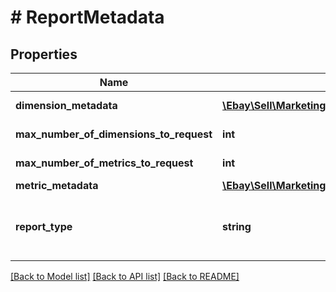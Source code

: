 # # ReportMetadata

## Properties

Name | Type | Description | Notes
------------ | ------------- | ------------- | -------------
**dimension_metadata** | [**\Ebay\Sell\Marketing\Model\DimensionMetadata[]**](DimensionMetadata.md) | A list containing the metadata for the dimension used in the report. | [optional]
**max_number_of_dimensions_to_request** | **int** | The maximum number of dimensions that can be requested for the specified report type. | [optional]
**max_number_of_metrics_to_request** | **int** | The maximum number of metrics that can be requested for the specified report type. | [optional]
**metric_metadata** | [**\Ebay\Sell\Marketing\Model\MetricMetadata[]**](MetricMetadata.md) | A list containing the metadata for the metrics in the report. | [optional]
**report_type** | **string** | The report_type, as specified in the request to create the report task. For implementation help, refer to &lt;a href&#x3D;&#39;https://developer.ebay.com/api-docs/sell/marketing/types/plr:ReportTypeEnum&#39;&gt;eBay API documentation&lt;/a&gt; | [optional]

[[Back to Model list]](../../README.md#models) [[Back to API list]](../../README.md#endpoints) [[Back to README]](../../README.md)
